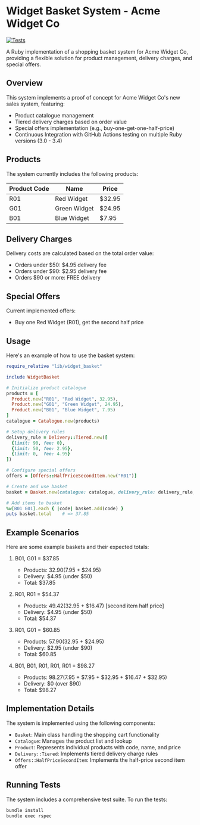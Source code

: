 # Widget Basket System - Acme Widget Co

[![Tests](https://github.com/sedovolosiy/widget-basket/actions/workflows/test.yml/badge.svg)](https://github.com/sedovolosiy/widget-basket/actions/workflows/test.yml)

A Ruby implementation of a shopping basket system for Acme Widget Co, providing a flexible solution for product management, delivery charges, and special offers.

## Overview

This system implements a proof of concept for Acme Widget Co's new sales system, featuring:
- Product catalogue management
- Tiered delivery charges based on order value
- Special offers implementation (e.g., buy-one-get-one-half-price)
- Continuous Integration with GitHub Actions testing on multiple Ruby versions (3.0 - 3.4)

## Products

The system currently includes the following products:

| Product Code | Name         | Price  |
|-------------|--------------|--------|
| R01         | Red Widget   | $32.95 |
| G01         | Green Widget | $24.95 |
| B01         | Blue Widget  | $7.95  |

## Delivery Charges

Delivery costs are calculated based on the total order value:
- Orders under $50: $4.95 delivery fee
- Orders under $90: $2.95 delivery fee
- Orders $90 or more: FREE delivery

## Special Offers

Current implemented offers:
- Buy one Red Widget (R01), get the second half price

## Usage

Here's an example of how to use the basket system:

```ruby
require_relative "lib/widget_basket"

include WidgetBasket

# Initialize product catalogue
products = [
  Product.new("R01", "Red Widget", 32.95),
  Product.new("G01", "Green Widget", 24.95),
  Product.new("B01", "Blue Widget", 7.95)
]
catalogue = Catalogue.new(products)

# Setup delivery rules
delivery_rule = Delivery::Tiered.new([
  {limit: 90, fee: 0},
  {limit: 50, fee: 2.95},
  {limit: 0,  fee: 4.95}
])

# Configure special offers
offers = [Offers::HalfPriceSecondItem.new("R01")]

# Create and use basket
basket = Basket.new(catalogue: catalogue, delivery_rule: delivery_rule, offers: offers)

# Add items to basket
%w[B01 G01].each { |code| basket.add(code) }
puts basket.total    # => 37.85
```

## Example Scenarios

Here are some example baskets and their expected totals:

1. B01, G01 = $37.85
   - Products: $32.90 ($7.95 + $24.95)
   - Delivery: $4.95 (under $50)
   - Total: $37.85

2. R01, R01 = $54.37
   - Products: $49.42 ($32.95 + $16.47) [second item half price]
   - Delivery: $4.95 (under $50)
   - Total: $54.37

3. R01, G01 = $60.85
   - Products: $57.90 ($32.95 + $24.95)
   - Delivery: $2.95 (under $90)
   - Total: $60.85

4. B01, B01, R01, R01, R01 = $98.27
   - Products: $98.27 ($7.95 + $7.95 + $32.95 + $16.47 + $32.95)
   - Delivery: $0 (over $90)
   - Total: $98.27

## Implementation Details

The system is implemented using the following components:
- `Basket`: Main class handling the shopping cart functionality
- `Catalogue`: Manages the product list and lookup
- `Product`: Represents individual products with code, name, and price
- `Delivery::Tiered`: Implements tiered delivery charge rules
- `Offers::HalfPriceSecondItem`: Implements the half-price second item offer

## Running Tests

The system includes a comprehensive test suite. To run the tests:

```bash
bundle install
bundle exec rspec
```
